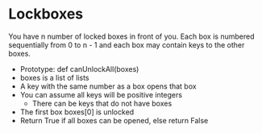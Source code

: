 # Lockboxes

You have n number of locked boxes in front of you. Each box is numbered
sequentially from 0 to n - 1 and each box may contain keys to the other boxes.


- Prototype: def canUnlockAll(boxes)
- boxes is a list of lists
- A key with the same number as a box opens that box
- You can assume all keys will be positive integers
  - There can be keys that do not have boxes
- The first box boxes[0] is unlocked
- Return True if all boxes can be opened, else return False
